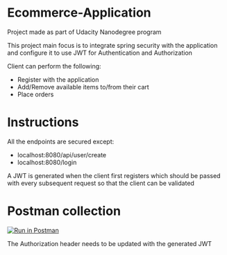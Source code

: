 # Ecommerce-Application
 Project made as part of Udacity Nanodegree program
 
 This project main focus is to integrate spring security with the application and configure it to use 
 JWT for Authentication and Authorization
 
 Client can perform the following:
 - Register with the application
 - Add/Remove available items to/from their cart
 - Place orders
 
 # Instructions
 All the endpoints are secured except:
 - localhost:8080/api/user/create
 - localhost:8080/login
 
 A JWT is generated when the client first registers which should be passed with every subsequent
 request so that the client can be validated 
 
# Postman collection
[![Run in Postman](https://run.pstmn.io/button.svg)](https://app.getpostman.com/run-collection/0ac5b75b200efb6b43e4)

The Authorization header needs to be updated with the generated JWT
